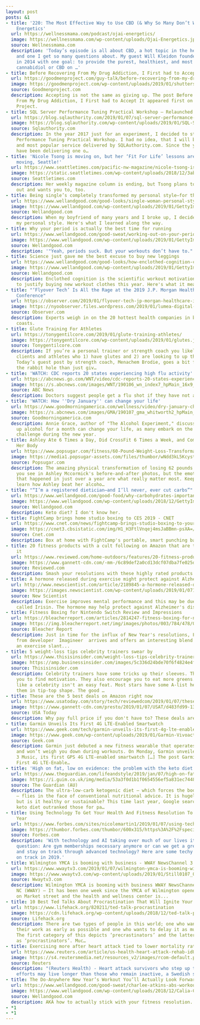 ```yaml
---
layout: post
posts: &1
- title: '220: The Most Effective Way to Use CBD (& Why So Many Don’t Work) With Ojai
    Energetics'
  url: https://wellnessmama.com/podcast/ojai-energetics/
  image: https://wellnessmama.com/wp-content/uploads/Ojai-Energetics.jpg
  source: Wellnessmama.com
  description: 'Today’s episode is all about CBD, a hot topic in the health world
    and one I get so many questions about. My guest Will Kleidon founded Ojai Energetics
    in 2014 with one goal: to provide the purest, healthiest, and most ethically produced
    cannabidiol or CBD on …'
- title: Before Recovering From My Drug Addiction, I First had to Accept It
  url: https://goodmenproject.com/guy-talk/before-recovering-from-my-drug-addiction-i-first-had-to-accept-it-cmtt/
  image: https://goodmenproject.com/wp-content/uploads/2019/01/shutterstock_139469285.jpg
  source: Goodmenproject.com
  description: Accepting is not the same as giving up. The post Before Recovering
    From My Drug Addiction, I First had to Accept It appeared first on The Good Men
    Project.
- title: SQL Server Performance Tuning Practical Workshop – Relaunched
  url: https://blog.sqlauthority.com/2019/01/07/sql-server-performance-tuning-practical-workshop-relaunched/
  image: https://blog.sqlauthority.com/wp-content/uploads/2019/01/SQL-Server-Performance-Tuning-Practical-Workshop.png
  source: Sqlauthority.com
  description: In the year 2017 just for an experiment, I decided to start a SQL Server
    Performance Tuning Practical Workshop. I had no idea, that I will be the biggest
    and most popular service delivered by SQLAuthority.com. Since the year 2017, I
    have been delivering one o…
- title: 'Nicole Tsong is moving on, but her ‘Fit For Life’ lessons are forever: Keep
    moving, Seattle!'
  url: https://www.seattletimes.com/pacific-nw-magazine/nicole-tsong-is-moving-on-but-her-fit-for-life-lessons-are-forever-keep-moving-seattle/
  image: https://static.seattletimes.com/wp-content/uploads/2018/12/3ab95a42-04d0-11e9-a33f-58cf31b8da96-1200x630.jpg
  source: Seattletimes.com
  description: Her weekly magazine column is ending, but Tsong plans to keep working
    out and wants you to, too.
- title: Being single’s completely transformed my personal style—for the better
  url: https://www.wellandgood.com/good-looks/single-woman-personal-style/
  image: https://www.wellandgood.com/wp-content/uploads/2019/01/GettyImages-900246286-Westend61.jpg
  source: Wellandgood.com
  description: When my boyfriend of many years and I broke up, I decided to reinvent
    my personal style. Here's what I learned along the way.
- title: Why your period is actually the best time for running
  url: https://www.wellandgood.com/good-sweat/working-out-on-your-period/
  image: https://www.wellandgood.com/wp-content/uploads/2019/01/GettyImages-woman-running-winter-Hugh-Whitaker.jpg
  source: Wellandgood.com
  description: '"Yeah, periods suck. But your workouts don’t have to."'
- title: Science just gave me the best excuse to buy new leggings
  url: https://www.wellandgood.com/good-looks/how-enclothed-cognition-can-motivate-your-workouts/
  image: https://www.wellandgood.com/wp-content/uploads/2019/01/GettyImages-620924353-JGI-Jamie-Grill.jpg
  source: Wellandgood.com
  description: Enclothed cognition is the scientific workout motivation I'm using
    to justify buying new workout clothes this year. Here's what it means.
- title: "‘Flyover Tech’ Is All the Rage at the 2019 J.P. Morgan Healthcare Investment
    Conference"
  url: https://observer.com/2019/01/flyover-tech-jp-morgan-healthcare-investment-conference/
  image: https://nyoobserver.files.wordpress.com/2019/01/lumea-digital-pathololgy-pic.jpg?quality=80&w=1132&strip
  source: Observer.com
  description: Experts weigh in on the 20 hottest health companies in between the
    coasts.
- title: Glute Training For Athletes
  url: https://tonygentilcore.com/2019/01/glute-training-athletes/
  image: https://tonygentilcore.com/wp-content/uploads/2019/01/glutes.jpg
  source: Tonygentilcore.com
  description: If you’re a personal trainer or strength coach you likely work with
    clients and athletes who 1) have glutes and 2) are looking to up their glute game.
    Today’s guest post by strength coach, Menachem Brodie, goes a bit further down
    the rabbit hole than just giv…
- title: 'WATCH: CDC reports 20 states experiencing high flu activity'
  url: https://abcnews.go.com/WNT/video/cdc-reports-20-states-experiencing-high-flu-activity-60199190
  image: https://s.abcnews.com/images/WNT/190106_wn_index7_hpMain_16x9_992.jpg
  source: ABC News
  description: Doctors suggest people get a flu shot if they have not already.
- title: 'WATCH: How ''Dry January'' can change your life'
  url: https://www.goodmorningamerica.com/wellness/video/dry-january-change-life-60207062
  image: https://s.abcnews.com/images/GMA/190107_gma_whitworth2_hpMain_16x9_992.jpg
  source: Goodmorningamerica.com
  description: Annie Grace, author of "The Alcohol Experiment," discusses how giving
    up alcohol for a month can change your life, as many embark on the "Dry January"
    challenge during the new year.
- title: Ashley Ate 6 Times a Day, Did CrossFit 6 Times a Week, and Completely Transformed
    Her Body
  url: https://www.popsugar.com/fitness/60-Pound-Weight-Loss-Transformation-CrossFit-Keto-45641707
  image: https://media1.popsugar-assets.com/files/thumbor/wNdd3kL5KcystrdKau91yVDBoxo/fit-in/1200x630/filters:format_auto-!!-:strip_icc-!!-:fill-!white!-/2019/01/04/869/n/1922729/7dec12785c2fb988eaaaf6.09472922_.jpg
  source: Popsugar.com
  description: The amazing physical transformation of losing 62 pounds may be all
    you see in Ashley Mccormick's before-and-after photos, but the emotional changes
    that happened in just over a year are what really matter most. Keep reading to
    learn how Ashley beat her alcoho…
- title: "“I’m a registered dietician—and I’ll never, ever cut carbs”"
  url: https://www.wellandgood.com/good-food/why-carbohydrates-important/
  image: https://www.wellandgood.com/wp-content/uploads/2018/12/GettyImages-woman-bread-hummus-Katarína-Mittáková-EyeEm.jpg
  source: Wellandgood.com
  description: Keto diet? I don't know her.
- title: FightCamp brings home studio boxing to CES 2019 - CNET
  url: https://www.cnet.com/news/fightcamp-brings-studio-boxing-to-your-home-ces-2019/
  image: https://cnet3.cbsistatic.com/img/H1_H3FtlVnqej4msJaBBmn-psXA=/724x407/2018/12/30/83f51fa0-650f-4259-b11a-671c38224234/copy-of-1dx22662-5.jpg
  source: Cnet.com
  description: Box at home with FightCamp's portable, smart punching bag.
- title: 20 fitness products with a cult following on Amazon that are totally worth
    it
  url: https://www.reviewed.com/home-outdoors/features/20-fitness-products-with-a-cult-following-on-amazon?utm_source=google&utm_medium=amp&utm_campaign=speakabl
  image: https://www.gannett-cdn.com/-mm-/6c89def2a0cd13dcf07dba7fe025d3763ccf1a78/c=0-0-2452-1379/local/-/media/2019/01/04/USATODAY/usatsports/Reviewed.com-RvEW-22304-fitness-hero.jpg?width=3200&height=1680&fit=crop
  source: Reviewed.com
  description: Smash your resolutions with these highly rated products.
- title: A hormone released during exercise might protect against Alzheimer's
  url: http://www.newscientist.com/article/2189845-a-hormone-released-during-exercise-might-protect-against-alzheimers/
  image: https://images.newscientist.com/wp-content/uploads/2019/01/07174501/gettyimages-521644002.jpg
  source: New Scientist
  description: Exercise improves mental performance and this may be due to a hormone
    called Irisin. The hormone may help protect against Alzheimer's disease too
- title: Fitness Boxing for Nintendo Switch Review and Impressions
  url: https://bleacherreport.com/articles/2814247-fitness-boxing-for-nintendo-switch-review-and-impressions
  image: https://img.bleacherreport.net/img/images/photos/003/784/478/0d540ac200bc06d4cd6d852339252f41_crop_exact.jpg?w=1200&h=1200&q=75
  source: Bleacher Report
  description: Just in time for the influx of New Year's resolutions, Fitness Boxing
    from developer  Imagineer  arrives and offers an interesting blend of rhythm-based  gameplay  with
    an exercise slant...
- title: 5 weight-loss tips celebrity trainers swear by
  url: https://www.thisisinsider.com/weight-loss-tips-celebrity-trainers-2019-1
  image: https://amp.businessinsider.com/images/5c336d24bde70f6f4824e4f9-960-480.jpg
  source: Thisisinsider.com
  description: Celebrity trainers have some tricks up their sleeves. They encourage
    you to find motivation. They also encourage you to eat more greens. Working out
    like a celebrity isn't an easy feat. Most stars have some A-list help to keep
    them in tip-top shape. The good …
- title: These are the 5 best deals on Amazon right now
  url: https://www.usatoday.com/story/tech/reviewedcom/2019/01/07/these-5-best-deals-amazon-right-now-instant-pot-fitbit-and-more/2500471002/?utm_source=google&utm_medium=amp&utm_campaign=speakabl
  image: https://www.gannett-cdn.com/presto/2019/01/07/USAT/d483fd99-1317-452b-9a9b-0162e44fac3f-Instant-pot-duo-plus-9-in-1_copy.jpg?crop=709,395,x0,y0&width=3200&height=1680&fit=bounds
  source: USA Today
  description: Why pay full price if you don't have to? These deals are lit.
- title: Garmin Unveils Its First 4G LTE-Enabled Smartwatch
  url: https://www.geek.com/tech/garmin-unveils-its-first-4g-lte-enabled-smartwatch-1768547/
  image: https://www.geek.com/wp-content/uploads/2019/01/Garmin-Vivoactive-3-Music_690.jpg
  source: Geek.com
  description: Garmin just debuted a new fitness wearable that operates like a smartphone
    and won’t weigh you down during workouts. On Monday, Garmin unveiled the vivoactive
    3 Music, its first GPS 4G LTE-enabled smartwatch […] The post Garmin Unveils Its
    First 4G LTE-Enable…
- title: 'High on fat, low on evidence: the problem with the keto diet'
  url: https://www.theguardian.com/lifeandstyle/2019/jan/07/high-on-fat-low-on-evidence-the-problem-with-the-keto-diet
  image: https://i.guim.co.uk/img/media/53a3f0d1b1f0654556ef5a831ec7448f0d41a5bf/0_0_3543_2126/master/3543.jpg?width=1200&height=630&quality=85&auto=format&fit=crop&overlay-align=bottom%2Cleft&overlay-width=100p&overlay-base64=L2ltZy9zdGF0aWMvb3ZlcmxheXMvdGctZGVmYXVsdC5wbmc&s=6d3c85d8170430fad4450a3f01b27e7a
  source: The Guardian (AU)
  description: The ultra-low-carb ketogenic diet – which forces the body to burn fat
    – flies in the face of conventional nutritional advice. It is hugely popular,
    but is it healthy or sustainable? This time last year, Google searches for the
    keto diet outranked those for pa…
- title: Using Technology To Get Your Health And Fitness Resolution To Stick This
    Year
  url: https://www.forbes.com/sites/nicolemartin1/2019/01/07/using-technology-to-get-your-health-and-fitness-resolution-to-stick-this-year/
  image: https://thumbor.forbes.com/thumbor/600x315/https%3A%2F%2Fspecials-images.forbesimg.com%2Fdam%2Fimageserve%2F1090201222%2F960x0.jpg%3Ffit%3Dscale
  source: Forbes.com
  description: 'With technology and AI taking over much of our lives it leaves the
    question: Are gym memberships necessary anymore or can we get a great workout
    and stay on track through advanced technology? Here are some techy ways to stay
    on track in 2019.'
- title: Wilmington YMCA is booming with business - WWAY NewsChannel 3
  url: https://www.wwaytv3.com/2019/01/07/wilmington-ymca-is-booming-with-business/
  image: https://www.wwaytv3.com/wp-content/uploads/2019/01/Still0107_00001.jpg
  source: Wwaytv3.com
  description: Wilmington YMCA is booming with business WWAY NewsChannel 3 WILMINGTON,
    NC (WWAY) — It has been one week since the YMCA of Wilmington opened its doors
    on Market street and the health and wellness center is...
- title: 10 Best Ted Talks About Procrastination That Will Ignite Your Motivation
  url: https://www.lifehack.org/820211/ted-talk-procrastination
  image: https://cdn.lifehack.org/wp-content/uploads/2018/12/ted-talk-procrastination.jpeg
  source: Lifehack.org
  description: There are two types of people in this world; one who wants to complete
    their work as early as possible and one who wants to delay it as much they can.
    The first category of this depicts ‘precrastinators’ and the latter one are termed
    as ‘procrastinators’. Muc…
- title: Exercising more after heart attack tied to lower mortality rates
  url: https://www.reuters.com/article/us-health-heart-attack-rehab-idUSKCN1P11ZQ
  image: https://s4.reutersmedia.net/resources_v2/images/rcom-default.png
  source: Reuters
  description: "(Reuters Health) - Heart attack survivors who step up their exercise
    efforts may live longer than those who remain inactive, a Swedish study suggests."
- title: The Do-Anywhere New Year’s Workout You’ll Actually Look Forward to Doing
  url: https://www.wellandgood.com/good-sweat/charlee-atkins-abs-workout-video-calia/
  image: https://www.wellandgood.com/wp-content/uploads/2018/12/Calia-CVCA1-Feature.jpg
  source: Wellandgood.com
  description: AKA how to actually stick with your fitness resolution.
- *1
- *1
---
```


